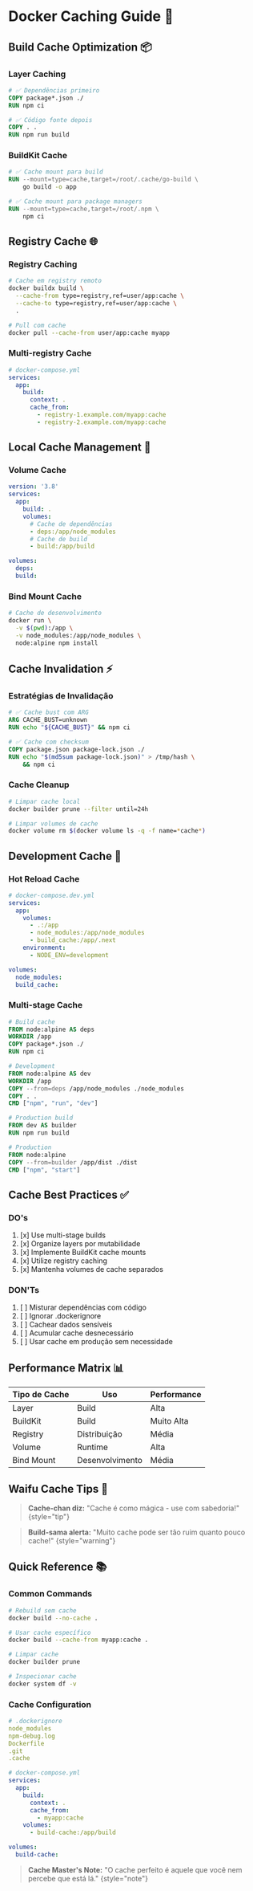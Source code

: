 # Docker Caching Guide 🚀

## Build Cache Optimization 📦

### Layer Caching
```dockerfile
# ✅ Dependências primeiro
COPY package*.json ./
RUN npm ci

# ✅ Código fonte depois
COPY . .
RUN npm run build
```

### BuildKit Cache
```dockerfile
# ✅ Cache mount para build
RUN --mount=type=cache,target=/root/.cache/go-build \
    go build -o app

# ✅ Cache mount para package managers
RUN --mount=type=cache,target=/root/.npm \
    npm ci
```

## Registry Cache 🌐

### Registry Caching
```bash
# Cache em registry remoto
docker buildx build \
  --cache-from type=registry,ref=user/app:cache \
  --cache-to type=registry,ref=user/app:cache \
  .

# Pull com cache
docker pull --cache-from user/app:cache myapp
```

### Multi-registry Cache
```yaml
# docker-compose.yml
services:
  app:
    build:
      context: .
      cache_from:
        - registry-1.example.com/myapp:cache
        - registry-2.example.com/myapp:cache
```

## Local Cache Management 💾

### Volume Cache
```yaml
version: '3.8'
services:
  app:
    build: .
    volumes:
      # Cache de dependências
      - deps:/app/node_modules
      # Cache de build
      - build:/app/build

volumes:
  deps:
  build:
```

### Bind Mount Cache
```bash
# Cache de desenvolvimento
docker run \
  -v $(pwd):/app \
  -v node_modules:/app/node_modules \
  node:alpine npm install
```

## Cache Invalidation ⚡

### Estratégias de Invalidação
```dockerfile
# ✅ Cache bust com ARG
ARG CACHE_BUST=unknown
RUN echo "${CACHE_BUST}" && npm ci

# ✅ Cache com checksum
COPY package.json package-lock.json ./
RUN echo "$(md5sum package-lock.json)" > /tmp/hash \
    && npm ci
```

### Cache Cleanup
```bash
# Limpar cache local
docker builder prune --filter until=24h

# Limpar volumes de cache
docker volume rm $(docker volume ls -q -f name=*cache*)
```

## Development Cache 🔧

### Hot Reload Cache
```yaml
# docker-compose.dev.yml
services:
  app:
    volumes:
      - .:/app
      - node_modules:/app/node_modules
      - build_cache:/app/.next
    environment:
      - NODE_ENV=development

volumes:
  node_modules:
  build_cache:
```

### Multi-stage Cache
```dockerfile
# Build cache
FROM node:alpine AS deps
WORKDIR /app
COPY package*.json ./
RUN npm ci

# Development
FROM node:alpine AS dev
WORKDIR /app
COPY --from=deps /app/node_modules ./node_modules
COPY . .
CMD ["npm", "run", "dev"]

# Production build
FROM dev AS builder
RUN npm run build

# Production
FROM node:alpine
COPY --from=builder /app/dist ./dist
CMD ["npm", "start"]
```

## Cache Best Practices ✅

### DO's
1. [x] Use multi-stage builds
2. [x] Organize layers por mutabilidade
3. [x] Implemente BuildKit cache mounts
4. [x] Utilize registry caching
5. [x] Mantenha volumes de cache separados

### DON'Ts
1. [ ] Misturar dependências com código
2. [ ] Ignorar .dockerignore
3. [ ] Cachear dados sensíveis
4. [ ] Acumular cache desnecessário
5. [ ] Usar cache em produção sem necessidade

## Performance Matrix 📊

| Tipo de Cache | Uso | Performance |
|--------------|-----|-------------|
| Layer | Build | Alta |
| BuildKit | Build | Muito Alta |
| Registry | Distribuição | Média |
| Volume | Runtime | Alta |
| Bind Mount | Desenvolvimento | Média |

## Waifu Cache Tips 💫

> **Cache-chan diz:** "Cache é como mágica - use com sabedoria!"
{style="tip"}

> **Build-sama alerta:** "Muito cache pode ser tão ruim quanto pouco cache!"
{style="warning"}

## Quick Reference 📚

### Common Commands
```bash
# Rebuild sem cache
docker build --no-cache .

# Usar cache específico
docker build --cache-from myapp:cache .

# Limpar cache
docker builder prune

# Inspecionar cache
docker system df -v
```

### Cache Configuration
```yaml
# .dockerignore
node_modules
npm-debug.log
Dockerfile
.git
.cache

# docker-compose.yml
services:
  app:
    build:
      context: .
      cache_from:
        - myapp:cache
    volumes:
      - build-cache:/app/build

volumes:
  build-cache:
```

> **Cache Master's Note:** "O cache perfeito é aquele que você nem percebe que está lá."
{style="note"}